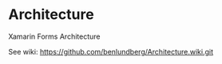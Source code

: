 # Architecture
Xamarin Forms Architecture

See wiki: https://github.com/benlundberg/Architecture.wiki.git
